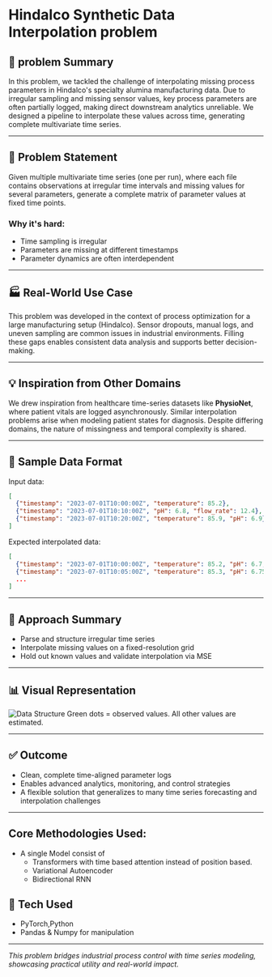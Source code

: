 # Hindalco Synthetic Data Interpolation problem

## 🚀 problem Summary
In this problem, we tackled the challenge of interpolating missing process parameters in Hindalco's specialty alumina manufacturing data. Due to irregular sampling and missing sensor values, key process parameters are often partially logged, making direct downstream analytics unreliable. We designed a pipeline to interpolate these values across time, generating complete multivariate time series.

---

## 🧠 Problem Statement
Given multiple multivariate time series (one per run), where each file contains observations at irregular time intervals and missing values for several parameters, generate a complete matrix of parameter values at fixed time points.

### Why it's hard:
- Time sampling is irregular
- Parameters are missing at different timestamps
- Parameter dynamics are often interdependent

---

## 🏭 Real-World Use Case
This problem was developed in the context of process optimization for a large manufacturing setup (Hindalco). Sensor dropouts, manual logs, and uneven sampling are common issues in industrial environments. Filling these gaps enables consistent data analysis and supports better decision-making.

---

## 💡 Inspiration from Other Domains
We drew inspiration from healthcare time-series datasets like **PhysioNet**, where patient vitals are logged asynchronously. Similar interpolation problems arise when modeling patient states for diagnosis. Despite differing domains, the nature of missingness and temporal complexity is shared.

---

## 🧾 Sample Data Format
Input data:
```json
[
  {"timestamp": "2023-07-01T10:00:00Z", "temperature": 85.2},
  {"timestamp": "2023-07-01T10:10:00Z", "pH": 6.8, "flow_rate": 12.4},
  {"timestamp": "2023-07-01T10:20:00Z", "temperature": 85.9, "pH": 6.9}
]
```

Expected interpolated data:
```json
[
  {"timestamp": "2023-07-01T10:00:00Z", "temperature": 85.2, "pH": 6.7, "flow_rate": 12.0},
  {"timestamp": "2023-07-01T10:05:00Z", "temperature": 85.3, "pH": 6.75, "flow_rate": 12.2},
  ...
]
```

---

## 🧭 Approach Summary
- Parse and structure irregular time series
- Interpolate missing values on a fixed-resolution grid
- Hold out known values and validate interpolation via MSE

---

## 📊 Visual Representation
![Data Structure](Screenshot%202025-04-07%20at%2011.11.28%E2%80%AFAM.png)
Green dots = observed values. All other values are estimated.

---

## ✅ Outcome
- Clean, complete time-aligned parameter logs
- Enables advanced analytics, monitoring, and control strategies
- A flexible solution that generalizes to many time series forecasting and interpolation challenges

---

## Core Methodologies Used:

* A single Model consist of 
  * Transformers with time based attention instead of position based.
  * Variational Autoencoder
  * Bidirectional RNN


## 🧰 Tech Used
*  PyTorch,Python
* Pandas & Numpy for manipulation

---

_This problem bridges industrial process control with time series modeling, showcasing practical utility and real-world impact._
